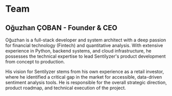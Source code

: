# Team

## Oğuzhan ÇOBAN - Founder & CEO

Oğuzhan is a full-stack developer and system architect with a deep passion for financial technology (Fintech) and quantitative analysis. With extensive experience in Python, backend systems, and cloud infrastructure, he possesses the technical expertise to lead Sentilyzer's product development from concept to production.

His vision for Sentilyzer stems from his own experience as a retail investor, where he identified a critical gap in the market for accessible, data-driven sentiment analysis tools. He is responsible for the overall strategic direction, product roadmap, and technical execution of the project. 